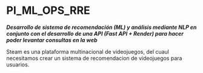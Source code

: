 # PI_ML_OPS_RRE

***Desarrollo de sistema de recomendación (ML) y análisis mediante NLP en conjunto con el desarrollo de una API (Fast API + Render) para hacer poder levantar consultas en la web***

Steam es una plataforma multinacional de videojuegos, del cuaul necesitamos crear un sistema de recomendacion de videojuegos para usuarios.
